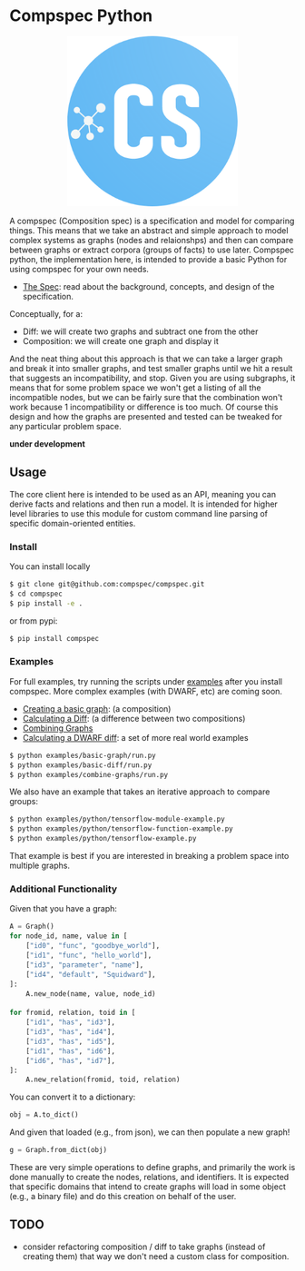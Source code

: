 # Compspec Python

<p align="center">
  <img height="300" src="https://raw.githubusercontent.com/compspec/spec/main/img/compspec-circle.png">
</p>

A compspec (Composition spec) is a specification and model for comparing things. This means
that we take an abstract and simple approach to model complex systems as graphs (nodes
and relaionshps) and then can compare between graphs or extract corpora (groups of facts) to use later. 
Compspec python, the implementation here, is intended to provide a basic Python 
for using compspec for your own needs.

 - [The Spec](https://github.com/compspec/spec): read about the background, concepts, and design of the specification.

Conceptually, for a:

 - Diff: we will create two graphs and subtract one from the other
 - Composition: we will create one graph and display it
 

And the neat thing about this approach is that we can take a larger graph and break
it into smaller graphs, and test smaller graphs until we hit a result that suggests an incompatibility,
and stop. Given you are using subgraphs, it means that for some problem space we won't
get a listing of all the incompatible nodes, but we can be fairly sure that the combination
won't work because 1 incompatibility or difference is too much. Of course this design
and how the graphs are presented and tested can be tweaked for any particular problem space.
  
**under development**

## Usage

The core client here is intended to be used as an API, meaning you can derive
facts and relations and then run a model. It is intended for higher level libraries
to use this module for custom command line parsing of specific domain-oriented entities.

### Install

You can install locally

```bash
$ git clone git@github.com:compspec/compspec.git
$ cd compspec
$ pip install -e .
```

or from pypi:

```bash
$ pip install compspec
```

### Examples

For full examples, try running the scripts under [examples](examples) after you install
compspec. More complex examples (with DWARF, etc) are coming soon.

 - [Creating a basic graph](examples/basic-graph/run.py): (a composition)
 - [Calculating a Diff](examples/basic-diff/run.py): (a difference between two compositions)
 - [Combining Graphs](examples/combine-graphs/run.py)
 - [Calculating a DWARF diff](examples/dwarf): a set of more real world examples

```bash
$ python examples/basic-graph/run.py
$ python examples/basic-diff/run.py
$ python examples/combine-graphs/run.py
```
We also have an example that takes an iterative approach to compare groups:

```bash
$ python examples/python/tensorflow-module-example.py
$ python examples/python/tensorflow-function-example.py
$ python examples/python/tensorflow-example.py
```
That example is best if you are interested in breaking a problem space into
multiple graphs.


### Additional Functionality

Given that you have a graph:

```python
A = Graph()
for node_id, name, value in [
    ["id0", "func", "goodbye_world"],
    ["id1", "func", "hello_world"],
    ["id3", "parameter", "name"],
    ["id4", "default", "Squidward"],
]:
    A.new_node(name, value, node_id)

for fromid, relation, toid in [
    ["id1", "has", "id3"],
    ["id3", "has", "id4"],
    ["id3", "has", "id5"],
    ["id1", "has", "id6"],
    ["id6", "has", "id7"],
]:
    A.new_relation(fromid, toid, relation)
```

You can convert it to a dictionary:

```python
obj = A.to_dict()
```

And given that loaded (e.g., from json), we can then populate a new graph!

```python
g = Graph.from_dict(obj)
```

These are very simple operations to define graphs, and primarily the work is done
manually to create the nodes, relations, and identifiers. It is expected that specific
domains that intend to create graphs will load in some object (e.g., a binary file) and 
do this creation on behalf of the user.

## TODO

- consider refactoring composition / diff to take graphs (instead of creating them) that way we don't need a custom class for composition.

